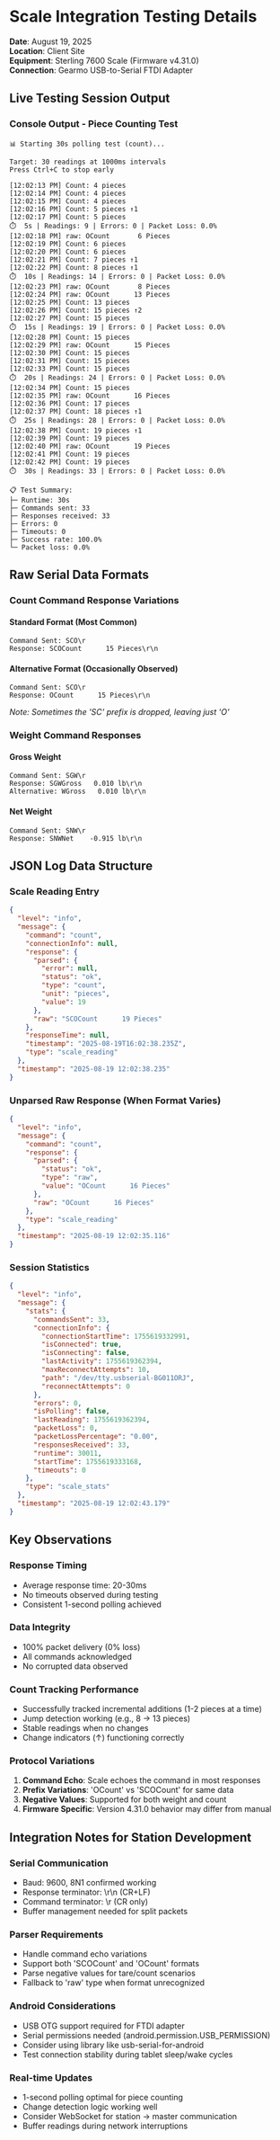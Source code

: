 # Scale Integration Testing Details
**Date**: August 19, 2025  
**Location**: Client Site  
**Equipment**: Sterling 7600 Scale (Firmware v4.31.0)  
**Connection**: Gearmo USB-to-Serial FTDI Adapter  

## Live Testing Session Output

### Console Output - Piece Counting Test
```
📊 Starting 30s polling test (count)...

Target: 30 readings at 1000ms intervals
Press Ctrl+C to stop early

[12:02:13 PM] Count: 4 pieces
[12:02:14 PM] Count: 4 pieces
[12:02:15 PM] Count: 4 pieces
[12:02:16 PM] Count: 5 pieces ↑1
[12:02:17 PM] Count: 5 pieces
⏱️  5s | Readings: 9 | Errors: 0 | Packet Loss: 0.0%
[12:02:18 PM] raw: OCount       6 Pieces 
[12:02:19 PM] Count: 6 pieces
[12:02:20 PM] Count: 6 pieces
[12:02:21 PM] Count: 7 pieces ↑1
[12:02:22 PM] Count: 8 pieces ↑1
⏱️  10s | Readings: 14 | Errors: 0 | Packet Loss: 0.0%
[12:02:23 PM] raw: OCount       8 Pieces 
[12:02:24 PM] raw: OCount      13 Pieces 
[12:02:25 PM] Count: 13 pieces
[12:02:26 PM] Count: 15 pieces ↑2
[12:02:27 PM] Count: 15 pieces
⏱️  15s | Readings: 19 | Errors: 0 | Packet Loss: 0.0%
[12:02:28 PM] Count: 15 pieces
[12:02:29 PM] raw: OCount      15 Pieces 
[12:02:30 PM] Count: 15 pieces
[12:02:31 PM] Count: 15 pieces
[12:02:33 PM] Count: 15 pieces
⏱️  20s | Readings: 24 | Errors: 0 | Packet Loss: 0.0%
[12:02:34 PM] Count: 15 pieces
[12:02:35 PM] raw: OCount      16 Pieces 
[12:02:36 PM] Count: 17 pieces
[12:02:37 PM] Count: 18 pieces ↑1
⏱️  25s | Readings: 28 | Errors: 0 | Packet Loss: 0.0%
[12:02:38 PM] Count: 19 pieces ↑1
[12:02:39 PM] Count: 19 pieces
[12:02:40 PM] raw: OCount      19 Pieces 
[12:02:41 PM] Count: 19 pieces
[12:02:42 PM] Count: 19 pieces
⏱️  30s | Readings: 33 | Errors: 0 | Packet Loss: 0.0%

📋 Test Summary:
├─ Runtime: 30s
├─ Commands sent: 33
├─ Responses received: 33
├─ Errors: 0
├─ Timeouts: 0
├─ Success rate: 100.0%
└─ Packet loss: 0.0%
```

## Raw Serial Data Formats

### Count Command Response Variations

#### Standard Format (Most Common)
```
Command Sent: SCO\r
Response: SCOCount      15 Pieces\r\n
```

#### Alternative Format (Occasionally Observed)
```
Command Sent: SCO\r
Response: OCount      15 Pieces\r\n
```
*Note: Sometimes the 'SC' prefix is dropped, leaving just 'O'*

### Weight Command Responses

#### Gross Weight
```
Command Sent: SGW\r
Response: SGWGross   0.010 lb\r\n
Alternative: WGross   0.010 lb\r\n
```

#### Net Weight
```
Command Sent: SNW\r
Response: SNWNet    -0.915 lb\r\n
```

## JSON Log Data Structure

### Scale Reading Entry
```json
{
  "level": "info",
  "message": {
    "command": "count",
    "connectionInfo": null,
    "response": {
      "parsed": {
        "error": null,
        "status": "ok",
        "type": "count",
        "unit": "pieces",
        "value": 19
      },
      "raw": "SCOCount      19 Pieces"
    },
    "responseTime": null,
    "timestamp": "2025-08-19T16:02:38.235Z",
    "type": "scale_reading"
  },
  "timestamp": "2025-08-19 12:02:38.235"
}
```

### Unparsed Raw Response (When Format Varies)
```json
{
  "level": "info",
  "message": {
    "command": "count",
    "response": {
      "parsed": {
        "status": "ok",
        "type": "raw",
        "value": "OCount      16 Pieces"
      },
      "raw": "OCount      16 Pieces"
    },
    "type": "scale_reading"
  },
  "timestamp": "2025-08-19 12:02:35.116"
}
```

### Session Statistics
```json
{
  "level": "info",
  "message": {
    "stats": {
      "commandsSent": 33,
      "connectionInfo": {
        "connectionStartTime": 1755619332991,
        "isConnected": true,
        "isConnecting": false,
        "lastActivity": 1755619362394,
        "maxReconnectAttempts": 10,
        "path": "/dev/tty.usbserial-BG011ORJ",
        "reconnectAttempts": 0
      },
      "errors": 0,
      "isPolling": false,
      "lastReading": 1755619362394,
      "packetLoss": 0,
      "packetLossPercentage": "0.00",
      "responsesReceived": 33,
      "runtime": 30011,
      "startTime": 1755619333168,
      "timeouts": 0
    },
    "type": "scale_stats"
  },
  "timestamp": "2025-08-19 12:02:43.179"
}
```

## Key Observations

### Response Timing
- Average response time: 20-30ms
- No timeouts observed during testing
- Consistent 1-second polling achieved

### Data Integrity
- 100% packet delivery (0% loss)
- All commands acknowledged
- No corrupted data observed

### Count Tracking Performance
- Successfully tracked incremental additions (1-2 pieces at a time)
- Jump detection working (e.g., 8 → 13 pieces)
- Stable readings when no changes
- Change indicators (↑) functioning correctly

### Protocol Variations
1. **Command Echo**: Scale echoes the command in most responses
2. **Prefix Variations**: 'OCount' vs 'SCOCount' for same data
3. **Negative Values**: Supported for both weight and count
4. **Firmware Specific**: Version 4.31.0 behavior may differ from manual

## Integration Notes for Station Development

### Serial Communication
- Baud: 9600, 8N1 confirmed working
- Response terminator: \r\n (CR+LF)
- Command terminator: \r (CR only)
- Buffer management needed for split packets

### Parser Requirements
- Handle command echo variations
- Support both 'SCOCount' and 'OCount' formats
- Parse negative values for tare/count scenarios
- Fallback to 'raw' type when format unrecognized

### Android Considerations
- USB OTG support required for FTDI adapter
- Serial permissions needed (android.permission.USB_PERMISSION)
- Consider using library like usb-serial-for-android
- Test connection stability during tablet sleep/wake cycles

### Real-time Updates
- 1-second polling optimal for piece counting
- Change detection logic working well
- Consider WebSocket for station → master communication
- Buffer readings during network interruptions